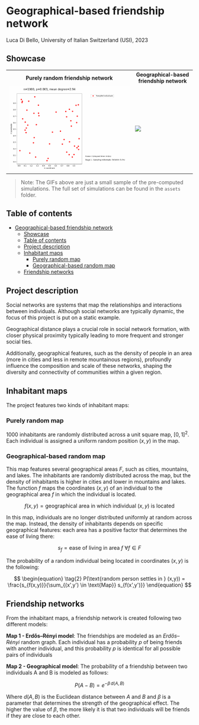 # Geographical-based friendship network<!-- omit in toc-->

Luca Di Bello, University of Italian Switzerland (USI), 2023

## Showcase<!-- GIFS -->

<table style="width:100%">
  <tr>
    <th>Purely random friendship network</th>
    <th>Geographical-based friendship network</th>
  </tr>
  <tr>
    <td>
      <img src="./assets/erdos-renyi-network/gifs/erdos-renyi-network-simulation-1.gif" width="auto" />
    </td>
    <td>
      <img src="./assets/geographical-friendship-network/gifs/geographical-friendship-network-simulation-1.gif" width="auto" />
    </td>
  </tr>
</table>

> Note: The GIFs above are just a small sample of the pre-computed simulations. The full set of simulations can be found in the `assets` folder.

## Table of contents<!-- omit in toc-->

- [Geographical-based friendship network](#geographical-based-friendship-network)
  - [Showcase](#showcase)
  - [Table of contents](#table-of-contents)
  - [Project description](#project-description)
  - [Inhabitant maps](#inhabitant-maps)
    - [Purely random map](#purely-random-map)
    - [Geographical-based random map](#geographical-based-random-map)
  - [Friendship networks](#friendship-networks)

## Project description

Social networks are systems that map the relationships and interactions between individuals. Although social networks are typically dynamic, the focus of this project is put on a static example.

Geographical distance plays a crucial role in social network formation, with closer physical proximity typically leading to more frequent and stronger social ties.

Additionally, geographical features, such as the density of people in an area (more in cities and less in remote mountainous regions), profoundly influence the composition and scale of these networks, shaping the diversity and connectivity of communities within a given region.

## Inhabitant maps

The project features two kinds of inhabitant maps:

### Purely random map

1000 inhabitants are randomly distributed across a unit square map, $[0,1]^2$. Each individual is assigned a uniform random position $(x,y)$ in the map.

### Geographical-based random map

This map features several geographical areas $F$, such as cities, mountains, and lakes. The inhabitants are randomly distributed across the map, but the density of inhabitants is higher in cities and lower in mountains and lakes. The function $f$ maps the coordinates $(x, y)$ of an individual to the geographical area $f$ in which the individual is located.

$$
f(x,y) = \text{geographical area in which individual } (x,y) \text{ is located}
$$

In this map, individuals are no longer distributed uniformly at random across the map. Instead, the density of inhabitants depends on specific geographical features: each area has a positive factor that determines the ease of living there:

$$
\begin{equation*} \tag{1}
s_f = \text{ease of living in area } f \ \forall f \in F
\end{equation*}
$$

The probability of a random individual being located in coordinates $(x,y)$ is the following:

$$
\begin{equation} \tag{2}
P(\text{random person settles in } (x,y)) = \frac{s_{f(x,y)}}{\sum_{(x',y') \in \text{Map}} s_{f(x',y')}}
\end{equation}
$$

## Friendship networks

From the inhabitant maps, a friendship network is created following two different models:

**Map 1 - Erdős–Rényi model**: The friendships are modeled as an *Erdős–Rényi* random graph. Each individual has a probability $p$ of being friends with another individual, and this probability $p$ is identical for all possible pairs of individuals

**Map 2 - Geographical model**: The probability of a friendship between two individuals A and B is modeled as follows:

$$
\begin{equation*} \tag{3}
P(A - B) = e^{-\beta \, d(A,B)}
\end{equation*}
$$

Where $d(A,B)$ is the Euclidean distance between $A$ and $B$ and $\beta$ is a parameter that determines the strength of the geographical effect. The higher the value of $\beta$, the more likely it is that two individuals will be friends if they are close to each other.